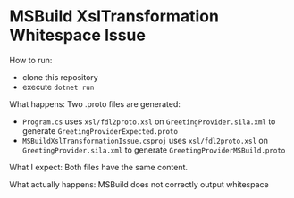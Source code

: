 # MSBuild XslTransformation Whitespace Issue
How to run:
- clone this repository
- execute `dotnet run`

What happens:
Two .proto files are generated:
- `Program.cs` uses `xsl/fdl2proto.xsl` on `GreetingProvider.sila.xml` to generate `GreetingProviderExpected.proto`
- `MSBuildXslTransformationIssue.csproj` uses `xsl/fdl2proto.xsl` on `GreetingProvider.sila.xml` to generate `GreetingProviderMSBuild.proto`

What I expect: Both files have the same content.

What actually happens: MSBuild does not correctly output whitespace